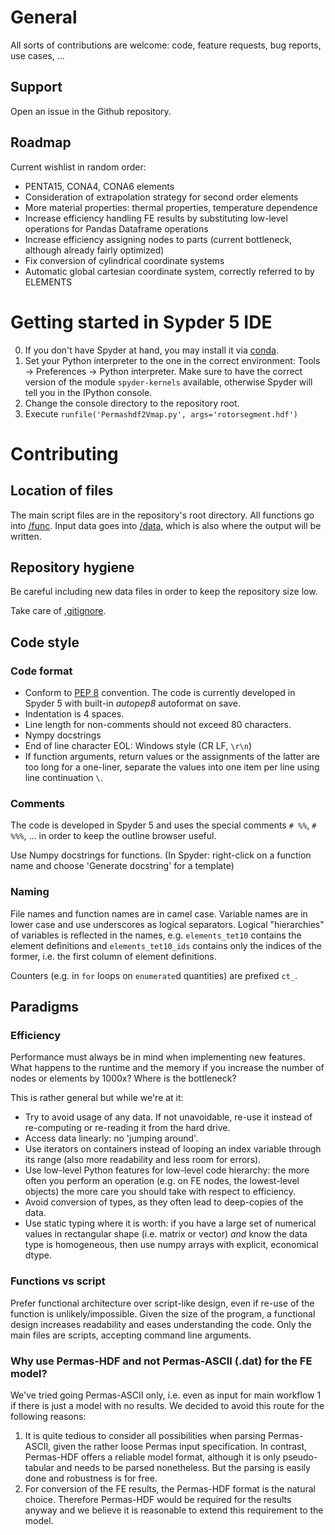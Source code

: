 # General
All sorts of contributions are welcome: code, feature requests, bug reports, use cases, ...

## Support
Open an issue in the Github repository.

## Roadmap
Current wishlist in random order:
- PENTA15, CONA4, CONA6 elements
- Consideration of extrapolation strategy for second order elements
- More material properties: thermal properties, temperature dependence
- Increase efficiency handling FE results by substituting low-level operations for Pandas Dataframe operations
- Increase efficiency assigning nodes to parts (current bottleneck, although already fairly optimized)
- Fix conversion of cylindrical coordinate systems
- Automatic global cartesian coordinate system, correctly referred to by ELEMENTS

# Getting started in Sypder 5 IDE
0. If you don't have Spyder at hand, you may install it via [conda](https://anaconda.org/anaconda/spyder).
1. Set your Python interpreter to the one in the correct environment: Tools -> Preferences -> Python interpreter. Make sure to have the correct version of the module `spyder-kernels` available, otherwise Spyder will tell you in the IPython console.
2. Change the console directory to the repository root.
3. Execute `runfile('Permashdf2Vmap.py', args='rotorsegment.hdf')`

# Contributing

## Location of files
The main script files are in the repository's root directory. All functions go into [/func](/func). Input data goes into [/data](/data), which is also where the output will be written.

## Repository hygiene
Be careful including new data files in order to keep the repository size low.

Take care of [.gitignore](.gitignore).

## Code style

### Code format
- Conform to [PEP 8](https://peps.python.org/pep-0008) convention. The code is currently developed in Spyder 5 with built-in _autopep8_ autoformat on save.
- Indentation is 4 spaces.
- Line length for non-comments should not exceed 80 characters.
- Nympy docstrings
- End of line character EOL: Windows style (CR LF, `\r\n`)
- If function arguments, return values or the assignments of the latter are too long for a one-liner, separate the values into one item per line using line continuation `\`.

### Comments
The code is developed in Spyder 5 and uses the special comments `# %%`, `# %%%`, ... in order to keep the outline browser useful.

Use Numpy docstrings for functions. (In Spyder: right-click on a function name and choose 'Generate docstring' for a template)

### Naming
File names and function names are in camel case. Variable names are in lower case and use underscores as logical separators. Logical "hierarchies" of variables is reflected in the names, e.g. `elements_tet10` contains the element definitions and `elements_tet10_ids` contains only the indices of the former, i.e. the first column of element definitions.

Counters (e.g. in `for` loops on `enumerate`d quantities) are prefixed `ct_`.

## Paradigms

### Efficiency
Performance must always be in mind when implementing new features. What happens to the runtime and the memory if you increase the number of nodes or elements by 1000x? Where is the bottleneck?

This is rather general but while we're at it:
- Try to avoid usage of any data. If not unavoidable, re-use it instead of re-computing or re-reading it from the hard drive.
- Access data linearly: no 'jumping around'.
- Use iterators on containers instead of looping an index variable through its range (also more readability and less room for errors).
- Use low-level Python features for low-level code hierarchy: the more often you perform an operation (e.g. on FE nodes, the lowest-level objects) the more care you should take with respect to efficiency.
- Avoid conversion of types, as they often lead to deep-copies of the data.
- Use static typing where it is worth: if you have a large set of numerical values in rectangular shape (i.e. matrix or vector) _and_ know the data type is homogeneous, then use numpy arrays with explicit, economical dtype.

### Functions vs script
Prefer functional architecture over script-like design, even if re-use of the function is unlikely/impossible. Given the size of the program, a functional design increases readability and eases understanding the code. Only the main files are scripts, accepting command line arguments.

### Why use Permas-HDF and not Permas-ASCII (.dat) for the FE model?
We've tried going Permas-ASCII only, i.e. even as input for main workflow 1 if there is just a model with no results. We decided to avoid this route for the following reasons:

1. It is quite tedious to consider all possibilities when parsing Permas-ASCII, given the rather loose Permas input specification. In contrast, Permas-HDF offers a reliable model format, although it is only pseudo-tabular and needs to be parsed nonetheless. But the parsing is easily done and robustness is for free.
2. For conversion of the FE results, the Permas-HDF format is the natural choice. Therefore Permas-HDF would be required for the results anyway and we believe it is reasonable to extend this requirement to the model.
